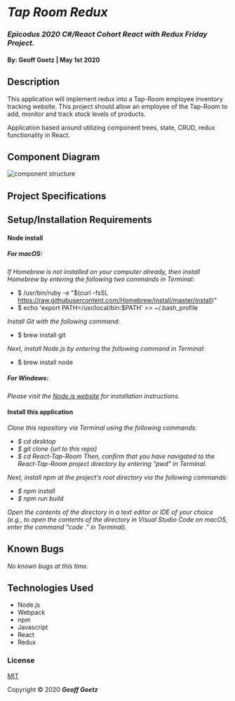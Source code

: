# _Tap Room Redux_

### _Epicodus 2020 C#/React Cohort React with Redux Friday Project._

#### By: Geoff Goetz | May 1st 2020

## Description 

This application will implement redux into a Tap-Room employee inventory tracking website. This project should allow an employee of the Tap-Room to add, monitor and track stock levels of products.

Application based around utilizing component trees, state, CRUD, redux functionality in React.

## Component Diagram

![component structure](./src/Assets/ComponentDiagram.png)

## Project Specifications

## Setup/Installation Requirements

#### Node install

##### For macOS:
_If Homebrew is not installed on your computer already, then install Homebrew by entering the following two commands in Terminal:_
* $ /usr/bin/ruby -e "$(curl -fsSL https://raw.githubusercontent.com/Homebrew/install/master/install)"
* $ echo 'export PATH=/usr/local/bin:$PATH' >> ~/.bash_profile

_Install Git with the following command:_
* $ brew install git

_Next, install Node.js by entering the following command in Terminal:_
* $ brew install node

##### For Windows:
_Please visit the [Node.js website](https://nodejs.org/en/download/) for installation instructions._

#### Install this application

_Clone this repository via Terminal using the following commands:_
* _$ cd desktop_
* _$ git clone {url to this repo}_
* _$ cd React-Tap-Room_
_Then, confirm that you have navigated to the React-Tap-Room project directory by entering "pwd" in Terminal._

_Next, install npm at the project's root directory via the following commands:_
* _$ npm install_
* _$ npm run build_

_Open the contents of the directory in a text editor or IDE of your choice (e.g., to open the contents of the directory in Visual Studio Code on macOS, enter the command "code ." in Terminal)._

## Known Bugs

_No known bugs at this time._

## Technologies Used

* Node.js
* Webpack
* npm
* Javascript
* React
* Redux

### License

[MIT](https://choosealicense.com/licenses/mit/)

Copyright &copy; 2020 **_Geoff Goetz_**